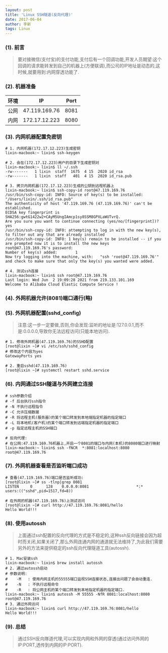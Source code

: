 ```yaml
---
layout: post
title: 'Linux SSH隧道(反向代理)'
date: 2017-06-04
author: 李新
tags: Linux
---
```


### (1). 前言
> 要对接微信(支付宝)的支付功能,支付后有一个回调功能,开发人员期望:这个回调的请求能转发到自己的机器上(方便联调),而公司的IP地址是动态的,这时候,就要用到:内网穿透功能了.

### (2). 机器准备

|  环境    | IP             | Port   |
|  ----   | ----           | ----   |
| 公网     | 47.119.169.76  | 8081   |
| 内网     | 172.17.12.223  | 8080   |

### (3). 内网机器配置免密钥
```
# 1. 内网机器(172.17.12.223)生成密钥
lixin-macbook:~ lixin$ ssh-keygen

# 2. 会在(172.17.12.223)用户的目录下生成密钥对
lixin-macbook:~ lixin$ ll ~/.ssh
-rw-------   1 lixin  staff  1675  4 15  2020 id_rsa
-rw-------   1 lixin  staff   401  4 15  2020 id_rsa.pub

# 3. 拷贝内网机器(172.17.12.223)生成的公钥到远程机器上
lixin-macbook:~ lixin$ ssh-copy-id root@47.119.169.76
/usr/bin/ssh-copy-id: INFO: Source of key(s) to be installed: "/Users/lixin/.ssh/id_rsa.pub"
The authenticity of host '47.119.169.76 (47.119.169.76)' can't be established.
ECDSA key fingerprint is SHA256:gwtG1422w2+CAyM5UngIAmcp1sy8SSM8GPXLaWUTvrQ.
Are you sure you want to continue connecting (yes/no/[fingerprint])? yes
/usr/bin/ssh-copy-id: INFO: attempting to log in with the new key(s), to filter out any that are already installed
/usr/bin/ssh-copy-id: INFO: 1 key(s) remain to be installed -- if you are prompted now it is to install the new keys
root@47.119.169.76's password:
Number of key(s) added:        1
Now try logging into the machine, with:   "ssh 'root@47.119.169.76'"
and check to make sure that only the key(s) you wanted were added.

# 4. 测试ssh连接
lixin-macbook:~ lixin$ ssh root@47.119.169.76
Last login: Wed Jun  2 19:09:28 2021 from 219.133.101.169
Welcome to Alibaba Cloud Elastic Compute Service !
```
### (4). 外网机器允许(8081)端口通行(略)

### (5). 外网机器配置(sshd_config)
> 注意:这一步一定要做,否则,你会发现:监听的地址是:127.0.0.1,而不是:0.0.0.0,导致你无法远程访问(只能本地访问).  

```
# 1. 修改外网机器(47.119.169.76)的SSHD配置
[root@lixin ~]# vi /etc/ssh/sshd_config
# 修改这个内容为yes
GatewayPorts yes

# 2. 重启sshd(47.119.169.76)
[root@lixin ~]# systemctl restart sshd.service
```
### (6). 内网通过SSH隧道与外网建立连接
```
# ssh参数介绍
# -f 后台执行ssh指令
# -N 不执行远程指令
# -C 允许压缩数据
# -R 将远程主机(服务器)的某个端口转发到本地端指定机器的指定端口
# -L 将本地机(客户机)的某个端口转发到远端指定机器的指定端口
# -p 指定远程主机的SSH端口

# 反向代理:
# 在公网:47.119.169.76机器上,开启一个8081的端口与内网(本机)的8080端口进行映射
lixin-macbook:~ lixin$ ssh -fNCR  *:8081:localhost:8080 root@47.119.169.76
```
### (7). 外网机器查看是否监听端口成功
```
# 查看(47.119.169.76)端口是否监听成功:
[root@lixin ~]# ss -tlnp|grep 8081
LISTEN     0      128    0.0.0.0:8081                     *:*                   users:(("sshd",pid=1517,fd=8))

# 在外网的机器(47.119.169.76)上测试访问
[root@lixin ~]# curl http://47.119.169.76:8081/hello
Hello World!!!
```
### (8). 使用autossh
> 上面通过ssh配置的反向代理的方式是不稳定的,这种ssh反向链接会因为超时而关闭,如果关闭了,那么外网连通内网的通道就无法维持了,为此我们需要另外的方法来提供稳定的ssh反向代理隧道工具(autossh).

```
# 1. Mac安装ssh
lixin-macbook:~ lixin$ brew install autossh
# 2. 通过autossh启动
# 参数说明:
#    -M   : 使用内网主机的55555端口监视SSH连接状态,连接出问题了会自动重连.
#    -N   : 不执行远程命令
#    -R   : 将公网主机的某个端口转发到本地指定机器的指定端口.
lixin-macbook:~ lixin$ autossh -M 55555 -NfR 8081:localhost:8080 root@47.119.169.76
# 3. 通过外网访问
lixin-macbook:~ lixin$ curl http://47.119.169.76:8081/hello
Hello World!!!
```
### (9). 总结
> 通过SSH反向隊道代理,可以实现内网和外网的穿透(通过访问外网的IP:PORT,透传到内网的IP:PORT).  